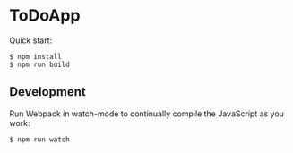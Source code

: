 # ToDoApp

Quick start:

```
$ npm install
$ npm run build
````

## Development

Run Webpack in watch-mode to continually compile the JavaScript as you work:

```
$ npm run watch
```
